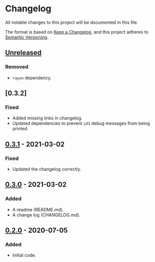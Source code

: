 # Changelog
All notable changes to this project will be documented in this file.

The format is based on [Keep a Changelog](https://keepachangelog.com/en/1.0.0/),
and this project adheres to [Semantic Versioning](https://semver.org/spec/v2.0.0.html).

## [Unreleased]
### Removed
- `rayon` dependency.

## [0.3.2]
### Fixed
- Added missing links in changelog.
- Updated dependencies to prevent `id3` debug messages from being printed.

## [0.3.1] - 2021-03-02
### Fixed
- Updated the changelog correctly.

## [0.3.0] - 2021-03-02
### Added
- A readme (README.md).
- A change log (CHANGELOG.md).

## [0.2.0] - 2020-07-05
### Added
- Initial code.

[Unreleased]: https://github.com/kstrohbeck/maestro/compare/v0.3.1...HEAD
[0.3.1]: https://github.com/kstrohbeck/maestro/releases/tag/v0.3.1
[0.3.0]: https://github.com/kstrohbeck/maestro/releases/tag/v0.3.0
[0.2.0]: https://github.com/kstrohbeck/maestro/releases/tag/v0.2.0
